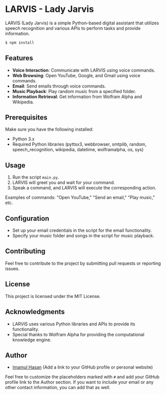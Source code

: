 # LARVIS - Lady Jarvis

LARVIS (Lady Jarvis) is a simple Python-based digital assistant that utilizes speech recognition and various APIs to perform tasks and provide information.
```bash
$ npm install
```

## Features

- **Voice Interaction**: Communicate with LARVIS using voice commands.
- **Web Browsing**: Open YouTube, Google, and Gmail using voice commands.
- **Email**: Send emails through voice commands.
- **Music Playback**: Play random music from a specified folder.
- **Information Retrieval**: Get information from Wolfram Alpha and Wikipedia.

## Prerequisites

Make sure you have the following installed:

- Python 3.x
- Required Python libraries (pyttsx3, webbrowser, smtplib, random, speech_recognition, wikipedia, datetime, wolframalpha, os, sys)

## Usage

1. Run the script `main.py`.
2. LARVIS will greet you and wait for your command.
3. Speak a command, and LARVIS will execute the corresponding action.

Examples of commands: "Open YouTube," "Send an email," "Play music," etc.

## Configuration

- Set up your email credentials in the script for the email functionality.
- Specify your music folder and songs in the script for music playback.

## Contributing

Feel free to contribute to the project by submitting pull requests or reporting issues.

## License

This project is licensed under the MIT License.

## Acknowledgments

- LARVIS uses various Python libraries and APIs to provide its functionality.
- Special thanks to Wolfram Alpha for providing the computational knowledge engine.

## Author

- [Imamul Hasan](https://imamul5641.github.io/imamulhasan.github.io/) (Add a link to your GitHub profile or personal website)
  
Feel free to customize the placeholders marked with `#` and add your GitHub profile link to the Author section. If you want to include your email or any other contact information, you can add that as well.
